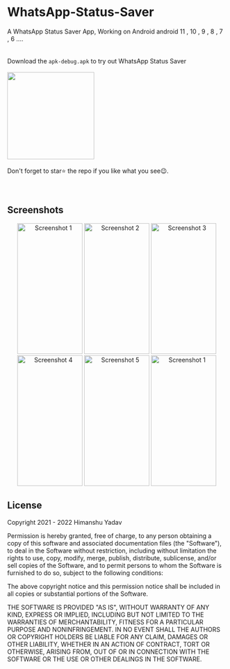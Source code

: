 # WhatsApp-Status-Saver
A WhatsApp Status Saver App, Working on Android android 11 , 10 , 9 , 8 , 7 , 6 ....
<br>
<br>
<br>
Download the `apk-debug.apk` to try out WhatsApp Status Saver
<br>
<br>
<a href="https://github.com/anshu-himanshu/WhatsApp-Status-Saver/releases/download/1.0/app-debug.apk"><img src="https://playerzon.com/asset/download.png" width="200"></img></a>
<br>
<br>
Don't forget to star⭐ the repo if you like what you see😉.
<br>
<br>
<br>

## Screenshots

<p align="center">
  
  <img src=https://user-images.githubusercontent.com/88643441/175808689-44d284ed-6db4-4623-a2a2-79d9902002fd.png width="150" height="300" alt="Screenshot 1">
  <img src=https://user-images.githubusercontent.com/88643441/175808690-a5ed98c4-8da5-402c-9ae2-424459f4b5a4.png width="150" height="300" alt="Screenshot 2">
  <img src=https://user-images.githubusercontent.com/88643441/175808695-e91d31cc-2b62-4b55-a335-2f299eff6e04.png width="150" height="300" alt="Screenshot 3">
  <img src=https://user-images.githubusercontent.com/88643441/175808694-c68e260e-1b09-4411-8178-1ad89f42d711.png width="150" height="300" alt="Screenshot 4">
  <img src=https://user-images.githubusercontent.com/88643441/175808692-b647f33b-7fad-4adb-b782-8cd3bb9c32e4.png width="150" height="300" alt="Screenshot 5">
  <img src=https://user-images.githubusercontent.com/88643441/175808696-9166f62b-c50c-43a7-9139-c82d85319d9e.png width="150" height="300" alt="Screenshot 1">
</p>

## License

Copyright 2021 - 2022 Himanshu Yadav

Permission is hereby granted, free of charge, to any person obtaining a copy of this software and associated documentation files (the "Software"), to deal in the Software without restriction, including without limitation the rights to use, copy, modify, merge, publish, distribute, sublicense, and/or sell copies of the Software, and to permit persons to whom the Software is furnished to do so, subject to the following conditions:

The above copyright notice and this permission notice shall be included in all copies or substantial portions of the Software.

THE SOFTWARE IS PROVIDED "AS IS", WITHOUT WARRANTY OF ANY KIND, EXPRESS OR IMPLIED, INCLUDING BUT NOT LIMITED TO THE WARRANTIES OF MERCHANTABILITY, FITNESS FOR A PARTICULAR PURPOSE AND NONINFRINGEMENT. IN NO EVENT SHALL THE AUTHORS OR COPYRIGHT HOLDERS BE LIABLE FOR ANY CLAIM, DAMAGES OR OTHER LIABILITY, WHETHER IN AN ACTION OF CONTRACT, TORT OR OTHERWISE, ARISING FROM, OUT OF OR IN CONNECTION WITH THE SOFTWARE OR THE USE OR OTHER DEALINGS IN THE SOFTWARE.
